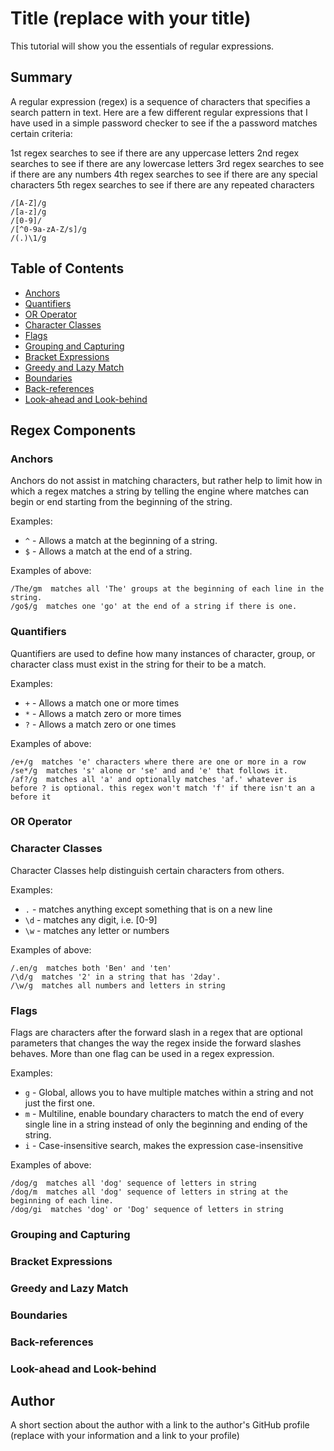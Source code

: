 # Title (replace with your title)

This tutorial will show you the essentials of regular expressions.

## Summary

A regular expression (regex) is a sequence of characters that specifies a search pattern in text. Here are a few different regular expressions that I have used in a simple password checker to see if the a password matches certain criteria:

1st regex searches to see if there are any uppercase letters
2nd regex searches to see if there are any lowercase letters
3rd regex searches to see if there are any numbers
4th regex searches to see if there are any special characters
5th regex searches to see if there are any repeated characters

```
/[A-Z]/g
/[a-z]/g
/[0-9]/
/[^0-9a-zA-Z/s]/g
/(.)\1/g
```

## Table of Contents

- [Anchors](#anchors)
- [Quantifiers](#quantifiers)
- [OR Operator](#or-operator)
- [Character Classes](#character-classes)
- [Flags](#flags)
- [Grouping and Capturing](#grouping-and-capturing)
- [Bracket Expressions](#bracket-expressions)
- [Greedy and Lazy Match](#greedy-and-lazy-match)
- [Boundaries](#boundaries)
- [Back-references](#back-references)
- [Look-ahead and Look-behind](#look-ahead-and-look-behind)

## Regex Components

### Anchors

Anchors do not assist in matching characters, but rather help to limit how in which a regex matches a string by telling the engine where matches can begin or end starting from the beginning of the string.

Examples:

- `^` - Allows a match at the beginning of a string.
- `$` - Allows a match at the end of a string.


Examples of above:

```
/The/gm  matches all 'The' groups at the beginning of each line in the string.
/go$/g  matches one 'go' at the end of a string if there is one.
```

### Quantifiers

Quantifiers are used to define how many instances of character, group, or character class must exist in the string for their to be a match.

Examples:

- `+` - Allows a match one or more times
- `*` - Allows a match zero or more times
- `?` - Allows a match zero or one times

Examples of above:

```
/e+/g  matches 'e' characters where there are one or more in a row
/se*/g  matches 's' alone or 'se' and and 'e' that follows it.
/af?/g  matches all 'a' and optionally matches 'af.' whatever is before ? is optional. this regex won't match 'f' if there isn't an a before it
```

### OR Operator

### Character Classes

Character Classes help distinguish certain characters from others.

Examples:

- `.` - matches anything except something that is on a new line
- `\d` - matches any digit, i.e. [0-9]
- `\w` - matches any letter or numbers

Examples of above:

```
/.en/g  matches both 'Ben' and 'ten'
/\d/g  matches '2' in a string that has '2day'.
/\w/g  matches all numbers and letters in string
```

### Flags

Flags are characters after the forward slash in a regex that are optional parameters that changes the way the regex inside the forward slashes behaves. More than one flag can be used in a regex expression.

Examples:

- `g` - Global, allows you to have multiple matches within a string and not just the first one.
- `m` - Multiline, enable boundary characters to match the end of every single line in a string instead of only the beginning and ending of the string.
- `i` - Case-insensitive search, makes the expression case-insensitive

Examples of above:

```
/dog/g  matches all 'dog' sequence of letters in string
/dog/m  matches all 'dog' sequence of letters in string at the    beginning of each line.
/dog/gi  matches 'dog' or 'Dog' sequence of letters in string
```

### Grouping and Capturing

### Bracket Expressions

### Greedy and Lazy Match

### Boundaries

### Back-references

### Look-ahead and Look-behind

## Author

A short section about the author with a link to the author's GitHub profile (replace with your information and a link to your profile)
